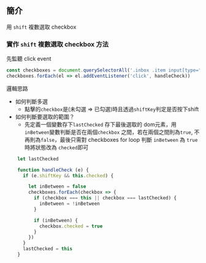 ## 簡介

用 `shift` 複數選取 checkbox

### 實作 `shift` 複數選取 checkbox 方法

先監聽 click event

```javascript
const checkboxes = document.querySelectorAll('.inbox .item input[type="checkbox"]')
checkboxes.forEach(el => el.addEventListener('click', handleCheck))
```

邏輯思路

- 如何判斷多選
  - 點擊的`checkbox`是(未勾選 => 已勾選)時且透過`shiftKey`判定是否按下shift
- 如何判斷要選取的範圍？
  - 先定義一個變數存下`lastChecked` 存下最後選取的 dom元素，用`inBetween`變數判斷是否在兩個`checkbox` 之間，若在兩個之間則為`true`, 不再則為`false`，最後只需對 checkboxes for loop 判斷 `inBetween` 為 `true` 時將狀態改為 `checked`即可

```javascript
    let lastChecked

    function handleCheck (e) {
      if (e.shiftKey && this.checked) {

        let inBetween = false
        checkboxes.forEach(checkbox => {
          if (checkbox === this || checkbox === lastChecked) {
            inBetween = !inBetween
          }

          if (inBetween) {
            checkbox.checked = true
          }
        })
      }
      lastChecked = this
    }
```
